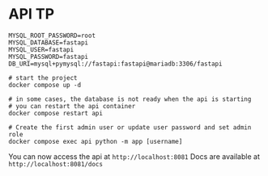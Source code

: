 # API TP 

```shell
MYSQL_ROOT_PASSWORD=root
MYSQL_DATABASE=fastapi
MYSQL_USER=fastapi
MYSQL_PASSWORD=fastapi
DB_URI=mysql+pymysql://fastapi:fastapi@mariadb:3306/fastapi
```


```shell
# start the project
docker compose up -d

# in some cases, the database is not ready when the api is starting
# you can restart the api container
docker compose restart api

# Create the first admin user or update user password and set admin role
docker compose exec api python -m app [username]
```

You can now access the api at `http://localhost:8081`
Docs are available at `http://localhost:8081/docs`

